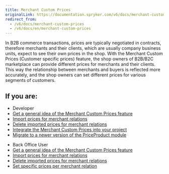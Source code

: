 ```yaml
---
title: Merchant Custom Prices
originalLink: https://documentation.spryker.com/v6/docs/merchant-custom-prices
redirect_from:
  - /v6/docs/merchant-custom-prices
  - /v6/docs/en/merchant-custom-prices
---
```


In B2B commerce transactions, prices are typically negotiated in contracts, therefore merchants and their clients, which are usually company business units, expect to see their own prices in the shop. With the Merchant Custom Prices (Customer specific prices) feature, the shop owners of B2B/B2C marketplace can provide different prices for merchants and their clients. This way the relationship between merchants and buyers is reflected more accurately, and the shop owners can set different prices for various segments of customers.

## If you are:

<div class="mr-container">
    <div class="mr-list-container">
        <!-- col1 -->
        <div class="mr-col">
            <ul class="mr-list mr-list-green">
                <li class="mr-title">Developer</li>
                <li><a href="https://documentation.spryker.com/docs/merchant-custom-prices-feature-overview" class="mr-link">Get a general idea of the Merchant Custom Prices feature</a></li>
                <li><a href="https://documentation.spryker.com/docs/merchant-custom-prices-feature-overview" class="mr-link">Import prices for merchant relations</a></li>
                <li><a href="https://documentation.spryker.com/docs/merchant-custom-prices-feature-overview" class="mr-link">Delete imported prices for merchant relations</a></li>
                <li><a href="https://documentation.spryker.com/docs/en/merchant-custom-prices-feature-integration" class="mr-link">Integrate the Merchant Custom Prices into your project</a></li>
               <li><a href="https://documentation.spryker.com/docs/mg-priceproduct" class="mr-link">Migrate to a newer version of the PriceProduct module</a></li>
            </ul>
        </div>
        <!-- col2 -->
        <div class="mr-col">
            <ul class="mr-list mr-list-blue">
                <li class="mr-title"> Back Office User</li>
                <li><a href="https://documentation.spryker.com/docs/merchant-custom-prices-feature-overview" class="mr-link">Get a general idea of the Merchant Custom Prices feature</a></li>
                <li><a href="https://documentation.spryker.com/docs/merchant-custom-prices-feature-overview" class="mr-link">Import prices for merchant relations</a></li>
                <li><a href="https://documentation.spryker.com/docs/merchant-custom-prices-feature-overview" class="mr-link">Delete imported prices for merchant relations</a></li>
                <li><a href="#" class="mr-link">Set specific prices per merchant relation</a></li>
            </ul>
        </div>
    </div>
</div>
